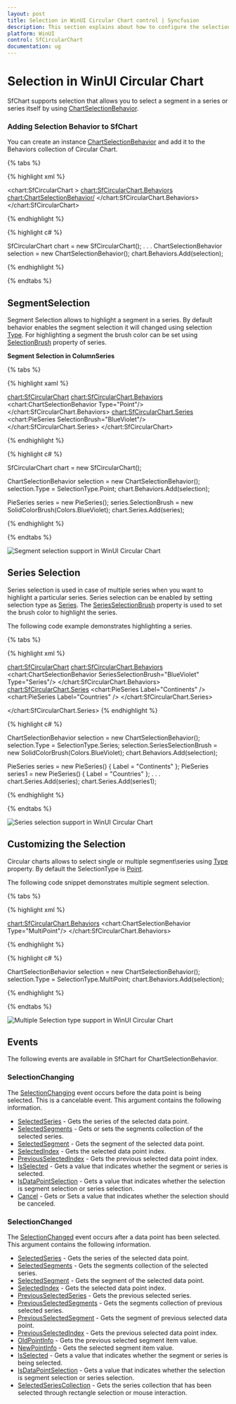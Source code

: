 ```yaml
---
layout: post
title: Selection in WinUI Circular Chart control | Syncfusion
description: This section explains about how to configure the selection support and its features applying in WinUI Circular Chart (SfCircularChart).
platform: WinUI
control: SfCircularChart
documentation: ug
---
```


# Selection in WinUI Circular Chart

SfChart supports selection that allows you to select a segment in a series or series itself by using [ChartSelectionBehavior](). 

### Adding Selection Behavior to SfChart

You can create an instance [ChartSelectionBehavior]() and add it to the Behaviors collection of Circular Chart.

{% tabs %}

{% highlight xml %}

<chart:SfCircularChart >
    <chart:SfCircularChart.Behaviors>
        <chart:ChartSelectionBehavior/>
    </chart:SfCircularChart.Behaviors>
</chart:SfCircularChart>

{% endhighlight %}

{% highlight c# %}

SfCircularChart chart = new SfCircularChart();
. . .
ChartSelectionBehavior selection = new ChartSelectionBehavior();
chart.Behaviors.Add(selection);

{% endhighlight %}

{% endtabs %}

## SegmentSelection

Segment Selection allows to highlight a segment in a series. By default behavior enables the segment selection it will changed using selection [Type](). For highlighting a segment the brush color can be set using [SelectionBrush]() property of series.

**Segment Selection in ColumnSeries**

{% tabs %}

{% highlight xaml %}

<chart:SfCircularChart>
    <chart:SfCircularChart.Behaviors>
        <chart:ChartSelectionBehavior Type="Point"/>
    </chart:SfCircularChart.Behaviors>
<chart:SfCircularChart.Series>
    <chart:PieSeries SelectionBrush="BlueViolet"/>
</chart:SfCircularChart.Series>
</chart:SfCircularChart>

{% endhighlight %}

{% highlight c# %}

SfCircularChart chart = new SfCircularChart();

ChartSelectionBehavior selection = new ChartSelectionBehavior();
selection.Type = SelectionType.Point;
chart.Behaviors.Add(selection);

PieSeries series = new PieSeries();
series.SelectionBrush = new SolidColorBrush(Colors.BlueViolet);
chart.Series.Add(series);

{% endhighlight %}

{% endtabs %}

![Segment selection support in WinUI Circular Chart](Selection_Images/WinUI_Circular_chart_Segment_selection.png)

## Series Selection

Series selection is used in case of multiple series when you want to highlight a particular series. Series selection can be enabled by setting selection type as [Series](). The [SeriesSelectionBrush]() property is used to set the brush color to highlight the series.

The following code example demonstrates highlighting a series.

{% tabs %}

{% highlight xml %}

<chart:SfCircularChart>
    <chart:SfCircularChart.Behaviors>
        <chart:ChartSelectionBehavior SeriesSelectionBrush="BlueViolet" Type="Series"/>
    </chart:SfCircularChart.Behaviors>
<chart:SfCircularChart.Series>
    <chart:PieSeries Label="Continents" />
    <chart:PieSeries Label="Countries" />
</chart:SfCircularChart.Series>

</chart:SfCircularChart.Series>
{% endhighlight %}

{% highlight c# %}

ChartSelectionBehavior selection = new ChartSelectionBehavior();
selection.Type = SelectionType.Series;
selection.SeriesSelectionBrush = new SolidColorBrush(Colors.BlueViolet);
chart.Behaviors.Add(selection);

PieSeries series = new PieSeries() { Label = "Continents" };
PieSeries series1 = new PieSeries() { Label = "Countries" };
. . .
chart.Series.Add(series);
chart.Series.Add(series1);

{% endhighlight %}

{% endtabs %}

![Series selection support in WinUI Circular Chart](Selection_Images/WinUI_Circular_chart_Series_selection.png)

## Customizing the Selection

Circular charts allows to select single or multiple segment\series using [Type]() property. By default the SelectionType is [Point]().

The following code snippet demonstrates multiple segment selection.

{% tabs %}

{% highlight xml %}

<chart:SfCircularChart.Behaviors>
    <chart:ChartSelectionBehavior Type="MultiPoint"/>
</chart:SfCircularChart.Behaviors>

{% endhighlight %}

{% highlight c# %}

ChartSelectionBehavior selection = new ChartSelectionBehavior();
selection.Type = SelectionType.MultiPoint;
chart.Behaviors.Add(selection);

{% endhighlight %}

{% endtabs %}

![Multiple Selection type support in WinUI Circular Chart](Selection_Images/WinUI_Circular_chart_Multiple_segment_selection.png)

## Events

The following events are available in SfChart for ChartSelectionBehavior.

### SelectionChanging

The [SelectionChanging]() event occurs before the data point is being selected. This is a cancelable event. This argument contains the following information.

* [SelectedSeries]() - Gets the series of the selected data point.
* [SelectedSegments]() - Gets or sets the segments collection of the selected series.
* [SelectedSegment]() - Gets the segment of the selected data point.
* [SelectedIndex]() - Gets the selected data point index.
* [PreviousSelectedIndex]() - Gets the previous selected data point index.
* [IsSelected]() - Gets a value that indicates whether the segment or series is selected.
* [IsDataPointSelection]() - Gets a value that indicates whether the selection is segment selection or series selection.
* [Cancel]() - Gets or Sets a value that indicates whether the selection should be canceled.

### SelectionChanged

The [SelectionChanged]() event occurs after a data point has been selected. This argument contains the following information.

* [SelectedSeries]() - Gets the series of the selected data point.
* [SelectedSegments]() - Gets the segments collection of the selected series.
* [SelectedSegment]() - Gets the segment of the selected data point.
* [SelectedIndex]() - Gets the selected data point index.
* [PreviousSelectedSeries]() - Gets the previous selected series.
* [PreviousSelectedSegments]() - Gets the segments collection of previous selected series.
* [PreviousSelectedSegment]() - Gets the segment of previous selected data point.
* [PreviousSelectedIndex]() - Gets the previous selected data point index.
* [OldPointInfo]() - Gets the previous selected segment item value.
* [NewPointInfo]() - Gets the selected segment item value.
* [IsSelected]() - Gets a value that indicates whether the segment or series is being selected.
* [IsDataPointSelection]() - Gets a value that indicates whether the selection is segment selection or series selection.
* [SelectedSeriesCollection]() - Gets the series collection that has been selected through rectangle selection or mouse interaction.
